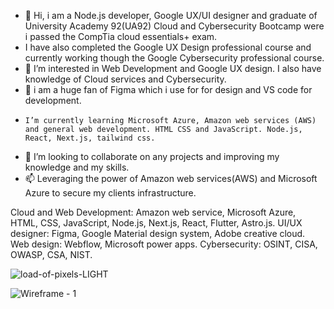- 👋 Hi, i am a Node.js developer, Google UX/UI designer and graduate of University Academy 92(UA92) Cloud and Cybersecurity Bootcamp were i passed the CompTia cloud essentials+ exam.
- I have also completed the Google UX Design professional course and currently working though the Google Cybersecurity professional course.
- 👀 I’m interested in Web Development and Google UX design. I also have knowledge of Cloud services and Cybersecurity.
- 🌱 i am a huge fan of Figma which i use for for design and VS code for development.
-     I’m currently learning Microsoft Azure, Amazon web services (AWS) and general web development. HTML CSS and JavaScript. Node.js, React, Next.js, tailwind css.
- 💞️ I’m looking to collaborate on any projects and improving my knowledge and my skills.
- 📫 Leveraging the power of Amazon web services(AWS) and Microsoft Azure to secure my clients infrastructure.

Cloud and Web Development: Amazon web service, Microsoft Azure, HTML, CSS, JavaScript, Node.js, Next.js, React, Flutter, Astro.js. 
UI/UX designer: Figma, Google Material design system, Adobe creative cloud. 
Web design: Webflow, Microsoft power apps.
Cybersecurity: OSINT, CISA, OWASP, CSA, NIST.


![load-of-pixels-LIGHT](https://github.com/tadyPi/tadyPi/assets/129111332/f2ffb84c-c31f-4a4a-988a-83092608996e)



![Wireframe - 1](https://github.com/tadyPi/tadyPi/assets/129111332/b6e0e2f5-9dac-4249-a97f-0278160f0a52)
